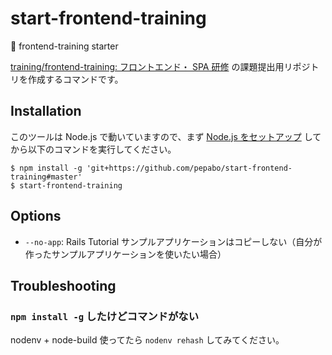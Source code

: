 # start-frontend-training

🚀 frontend-training starter

[training/frontend-training: フロントエンド・ SPA 研修](https://github.com/pepabo/frontend-training/) の課題提出用リポジトリを作成するコマンドです。

## Installation

このツールは Node.js で動いていますので、まず [Node.js をセットアップ](https://github.com/pepabo/frontend-training/tree/master/docs/ch15#nodejs-環境のセットアップ) してから以下のコマンドを実行してください。

```
$ npm install -g 'git+https://github.com/pepabo/start-frontend-training#master'
$ start-frontend-training
```

## Options

* `--no-app`: Rails Tutorial サンプルアプリケーションはコピーしない（自分が作ったサンプルアプリケーションを使いたい場合）

## Troubleshooting

### `npm install -g` したけどコマンドがない

nodenv + node-build 使ってたら `nodenv rehash` してみてください。
